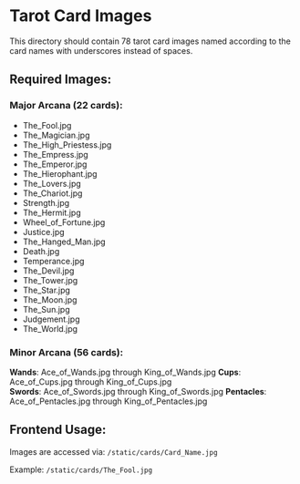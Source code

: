 # Tarot Card Images

This directory should contain 78 tarot card images named according to the card names with underscores instead of spaces.

## Required Images:

### Major Arcana (22 cards):
- The_Fool.jpg
- The_Magician.jpg  
- The_High_Priestess.jpg
- The_Empress.jpg
- The_Emperor.jpg
- The_Hierophant.jpg
- The_Lovers.jpg
- The_Chariot.jpg
- Strength.jpg
- The_Hermit.jpg
- Wheel_of_Fortune.jpg
- Justice.jpg
- The_Hanged_Man.jpg
- Death.jpg
- Temperance.jpg
- The_Devil.jpg
- The_Tower.jpg
- The_Star.jpg
- The_Moon.jpg
- The_Sun.jpg
- Judgement.jpg
- The_World.jpg

### Minor Arcana (56 cards):
**Wands**: Ace_of_Wands.jpg through King_of_Wands.jpg
**Cups**: Ace_of_Cups.jpg through King_of_Cups.jpg  
**Swords**: Ace_of_Swords.jpg through King_of_Swords.jpg
**Pentacles**: Ace_of_Pentacles.jpg through King_of_Pentacles.jpg

## Frontend Usage:
Images are accessed via: `/static/cards/Card_Name.jpg`

Example: `/static/cards/The_Fool.jpg`